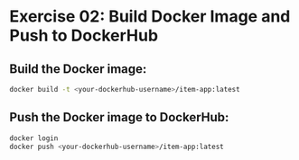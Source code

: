 # Exercise 02: Build Docker Image and Push to DockerHub

## Build the Docker image:
```bash
docker build -t <your-dockerhub-username>/item-app:latest 
```

## Push the Docker image to DockerHub:

```bash
docker login
docker push <your-dockerhub-username>/item-app:latest
```